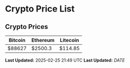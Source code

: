 # Crypto Price List

## Crypto Prices
| Bitcoin | Ethereum | Litecoin |
| ------- | -------- | -------- |
| $88627 | $2500.3 | $114.85 |
**Last Updated:** 2025-02-25 21:49 UTC
**Last Updated:** $DATE$
